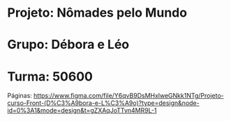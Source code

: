 # Projeto: Nômades pelo Mundo
# Grupo: Débora e Léo
# Turma: 50600


Páginas:
https://www.figma.com/file/Y6qvB9DsMHxlweGNkk1NTg/Projeto-curso-Front-(D%C3%A9bora-e-L%C3%A9o)?type=design&node-id=0%3A1&mode=design&t=gZXAqJoTTvn4MR9L-1